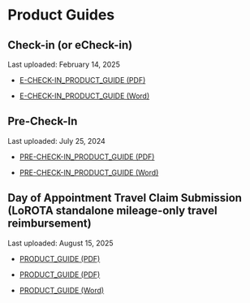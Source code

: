 # Product Guides

## Check-in (or eCheck-in)

Last uploaded: February 14, 2025

- [E-CHECK-IN_PRODUCT_GUIDE (PDF)](https://github.com/user-attachments/files/18801315/PATIENT.CHECK-IN_PRODUCT_GUIDE.v2.4.SRT.07162024.pdf)

- [E-CHECK-IN_PRODUCT_GUIDE (Word)](https://github.com/user-attachments/files/18801316/PATIENT.CHECK-IN_PRODUCT_GUIDE.v2.4.SRT.07162024.docx)

## Pre-Check-In

Last uploaded: July 25, 2024

- [PRE-CHECK-IN_PRODUCT_GUIDE (PDF)](https://github.com/user-attachments/files/16379338/PRE-CHECK-IN_PRODUCT_GUIDE.v1.11.07252024.pdf)

- [PRE-CHECK-IN_PRODUCT_GUIDE (Word)](https://github.com/user-attachments/files/16379339/PRE-CHECK-IN_PRODUCT_GUIDE.v1.11.07252024.docx)

## Day of Appointment Travel Claim Submission (LoROTA standalone mileage-only travel reimbursement)

Last uploaded: August 15, 2025

- [PRODUCT_GUIDE (PDF)](https://github.com/user-attachments/files/18801024/Online.Travel.Reimbursement.Submission.for.Oracle.Health.Facilities.Product.Guide_SRT_08072024.pdf)

-  [PRODUCT_GUIDE (PDF)](https://github.com/user-attachments/files/21799540/Online.Travel.Reimbursement.Submission.for.Oracle.Health.Facilities.Product.Guide_SRT_08152025.pdf)

- [PRODUCT_GUIDE (Word)](https://github.com/user-attachments/files/21799516/Online.Travel.Reimbursement.Submission.for.Oracle.Health.Facilities.Product.Guide_SRT_08152025.docx)
